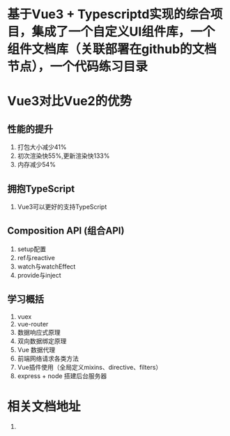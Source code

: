 # 基于Vue3 + Typescriptd实现的综合项目，集成了一个自定义UI组件库，一个组件文档库（关联部署在github的文档节点），一个代码练习目录
##

# Vue3对比Vue2的优势
  ## 性能的提升
  1. 打包大小减少41%
  2. 初次渲染快55%,更新渲染快133%
  3. 内存减少54%

  ## 拥抱TypeScript
  1. Vue3可以更好的支持TypeScript

  ## Composition API (组合API)
  1. setup配置
  2. ref与reactive
  3. watch与watchEffect
  4. provide与inject
## 学习概括
1. vuex
2. vue-router
3. 数据响应式原理
4. 双向数据绑定原理
5. Vue 数据代理
6. 前端网络请求各类方法
7. Vue插件使用（全局定义mixins、directive、filters）
8. express + node 搭建后台服务器






# 相关文档地址
  1.
